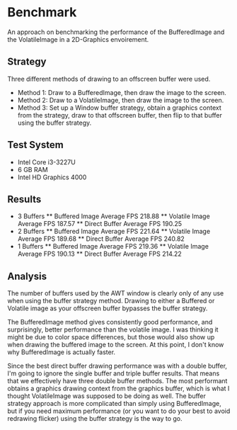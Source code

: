 # Benchmark
An approach on benchmarking the performance of the BufferedImage and the VolatileImage in a 2D-Graphics envoirement.

## Strategy
Three different methods of drawing to an offscreen buffer were used.
* Method 1: Draw to a BufferedImage, then draw the image to the screen.
* Method 2: Draw to a VolatileImage, then draw the image to the screen.
* Method 3: Set up a Window buffer strategy, obtain a graphics context from the strategy, draw to that offscreen buffer, then flip to that buffer using the buffer strategy.

## Test System
* Intel Core i3-3227U
* 6 GB RAM
* Intel HD Graphics 4000 

## Results
* 3 Buffers
** Buffered Image Average FPS 218.88
** Volatile Image Average FPS 187.57
**  Direct Buffer Average FPS 190.25
* 2 Buffers
** Buffered Image Average FPS 221.64
** Volatile Image Average FPS 189.68
** Direct Buffer Average FPS 240.82
* 1 Buffers
** Buffered Image Average FPS 219.36
** Volatile Image Average FPS 190.13
**  Direct Buffer Average FPS 214.22

## Analysis
The number of buffers used by the AWT window is clearly only of any use when using the buffer strategy method.  Drawing to either a Buffered or Volatile image as your offscreen buffer bypasses the buffer strategy.

The BufferedImage method gives consistently good performance, and surprisingly, better performance than the volatile image.  I was thinking it might be due to color space differences, but those would also show up when drawing the buffered image to the screen.  At this point, I don't know why BufferedImage is actually faster.

Since the best direct buffer drawing performance was with a double buffer, I'm going to ignore the single buffer and triple buffer results.  That means that we effectively have three double buffer methods.  The most performant obtains a graphics drawing context from the graphics buffer, which is what I thought VolatileImage was supposed to be doing as well.  The buffer strategy approach is more complicated than simply using BufferedImage, but if you need maximum performance (or you want to do your best to avoid redrawing flicker) using the buffer strategy is the way to go.
